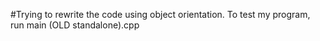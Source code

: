 #Trying to rewrite the code using object orientation. To test my program, run main (OLD standalone).cpp
